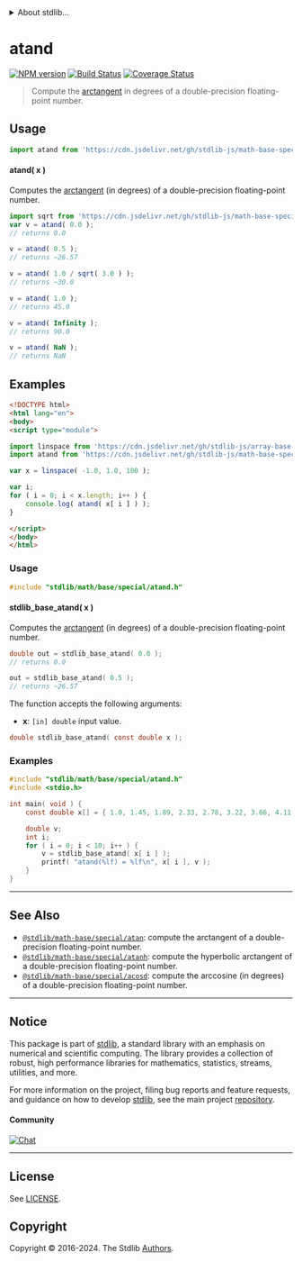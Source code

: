 <!--

@license Apache-2.0

Copyright (c) 2024 The Stdlib Authors.

Licensed under the Apache License, Version 2.0 (the "License");
you may not use this file except in compliance with the License.
You may obtain a copy of the License at

   http://www.apache.org/licenses/LICENSE-2.0

Unless required by applicable law or agreed to in writing, software
distributed under the License is distributed on an "AS IS" BASIS,
WITHOUT WARRANTIES OR CONDITIONS OF ANY KIND, either express or implied.
See the License for the specific language governing permissions and
limitations under the License.

-->


<details>
  <summary>
    About stdlib...
  </summary>
  <p>We believe in a future in which the web is a preferred environment for numerical computation. To help realize this future, we've built stdlib. stdlib is a standard library, with an emphasis on numerical and scientific computation, written in JavaScript (and C) for execution in browsers and in Node.js.</p>
  <p>The library is fully decomposable, being architected in such a way that you can swap out and mix and match APIs and functionality to cater to your exact preferences and use cases.</p>
  <p>When you use stdlib, you can be absolutely certain that you are using the most thorough, rigorous, well-written, studied, documented, tested, measured, and high-quality code out there.</p>
  <p>To join us in bringing numerical computing to the web, get started by checking us out on <a href="https://github.com/stdlib-js/stdlib">GitHub</a>, and please consider <a href="https://opencollective.com/stdlib">financially supporting stdlib</a>. We greatly appreciate your continued support!</p>
</details>

# atand

[![NPM version][npm-image]][npm-url] [![Build Status][test-image]][test-url] [![Coverage Status][coverage-image]][coverage-url] <!-- [![dependencies][dependencies-image]][dependencies-url] -->

> Compute the [arctangent][arctangent] in degrees of a double-precision floating-point number.



<section class="usage">

## Usage

```javascript
import atand from 'https://cdn.jsdelivr.net/gh/stdlib-js/math-base-special-atand@esm/index.mjs';
```

#### atand( x )

Computes the [arctangent][arctangent] (in degrees) of a double-precision floating-point number.

```javascript
import sqrt from 'https://cdn.jsdelivr.net/gh/stdlib-js/math-base-special-sqrt@esm/index.mjs';
var v = atand( 0.0 );
// returns 0.0

v = atand( 0.5 );
// returns ~26.57

v = atand( 1.0 / sqrt( 3.0 ) );
// returns ~30.0

v = atand( 1.0 );
// returns 45.0

v = atand( Infinity );
// returns 90.0

v = atand( NaN );
// returns NaN
```

</section>

<!-- /.usage -->

<section class="examples">

## Examples

<!-- eslint no-undef: "error" -->

```html
<!DOCTYPE html>
<html lang="en">
<body>
<script type="module">

import linspace from 'https://cdn.jsdelivr.net/gh/stdlib-js/array-base-linspace@esm/index.mjs';
import atand from 'https://cdn.jsdelivr.net/gh/stdlib-js/math-base-special-atand@esm/index.mjs';

var x = linspace( -1.0, 1.0, 100 );

var i;
for ( i = 0; i < x.length; i++ ) {
    console.log( atand( x[ i ] ) );
}

</script>
</body>
</html>
```

</section>

<!-- /.examples -->

<!-- C usage documentation. -->

<section class="usage">

### Usage

```c
#include "stdlib/math/base/special/atand.h"
```

#### stdlib_base_atand( x )

Computes the [arctangent][arctangent] (in degrees) of a double-precision floating-point number.

```c
double out = stdlib_base_atand( 0.0 );
// returns 0.0

out = stdlib_base_atand( 0.5 );
// returns ~26.57
```

The function accepts the following arguments:

-   **x**: `[in] double` input value.

```c
double stdlib_base_atand( const double x );
```

</section>

<!-- /.usage -->

<!-- C API usage notes. Make sure to keep an empty line after the `section` element and another before the `/section` close. -->

<section class="notes">

</section>

<!-- /.notes -->

<!-- C API usage examples. -->

<section class="examples">

### Examples

```c
#include "stdlib/math/base/special/atand.h"
#include <stdio.h>

int main( void ) {
    const double x[] = { 1.0, 1.45, 1.89, 2.33, 2.78, 3.22, 3.66, 4.11, 4.55, 5.0 };

    double v;
    int i;
    for ( i = 0; i < 10; i++ ) {
        v = stdlib_base_atand( x[ i ] );
        printf( "atand(%lf) = %lf\n", x[ i ], v );
    }
}
```

</section>

<!-- /.examples -->

</section>

<!-- /.c -->

<!-- Section for related `stdlib` packages. Do not manually edit this section, as it is automatically populated. -->

<section class="related">

* * *

## See Also

-   <span class="package-name">[`@stdlib/math-base/special/atan`][@stdlib/math/base/special/atan]</span><span class="delimiter">: </span><span class="description">compute the arctangent of a double-precision floating-point number.</span>
-   <span class="package-name">[`@stdlib/math-base/special/atanh`][@stdlib/math/base/special/atanh]</span><span class="delimiter">: </span><span class="description">compute the hyperbolic arctangent of a double-precision floating-point number.</span>
-   <span class="package-name">[`@stdlib/math-base/special/acosd`][@stdlib/math/base/special/acosd]</span><span class="delimiter">: </span><span class="description">compute the arccosine (in degrees) of a double-precision floating-point number.</span>

</section>

<!-- /.related -->

<!-- Section for all links. Make sure to keep an empty line after the `section` element and another before the `/section` close. -->


<section class="main-repo" >

* * *

## Notice

This package is part of [stdlib][stdlib], a standard library with an emphasis on numerical and scientific computing. The library provides a collection of robust, high performance libraries for mathematics, statistics, streams, utilities, and more.

For more information on the project, filing bug reports and feature requests, and guidance on how to develop [stdlib][stdlib], see the main project [repository][stdlib].

#### Community

[![Chat][chat-image]][chat-url]

---

## License

See [LICENSE][stdlib-license].


## Copyright

Copyright &copy; 2016-2024. The Stdlib [Authors][stdlib-authors].

</section>

<!-- /.stdlib -->

<!-- Section for all links. Make sure to keep an empty line after the `section` element and another before the `/section` close. -->

<section class="links">

[npm-image]: http://img.shields.io/npm/v/@stdlib/math-base-special-atand.svg
[npm-url]: https://npmjs.org/package/@stdlib/math-base-special-atand

[test-image]: https://github.com/stdlib-js/math-base-special-atand/actions/workflows/test.yml/badge.svg?branch=main
[test-url]: https://github.com/stdlib-js/math-base-special-atand/actions/workflows/test.yml?query=branch:main

[coverage-image]: https://img.shields.io/codecov/c/github/stdlib-js/math-base-special-atand/main.svg
[coverage-url]: https://codecov.io/github/stdlib-js/math-base-special-atand?branch=main

<!--

[dependencies-image]: https://img.shields.io/david/stdlib-js/math-base-special-atand.svg
[dependencies-url]: https://david-dm.org/stdlib-js/math-base-special-atand/main

-->

[chat-image]: https://img.shields.io/gitter/room/stdlib-js/stdlib.svg
[chat-url]: https://app.gitter.im/#/room/#stdlib-js_stdlib:gitter.im

[stdlib]: https://github.com/stdlib-js/stdlib

[stdlib-authors]: https://github.com/stdlib-js/stdlib/graphs/contributors

[umd]: https://github.com/umdjs/umd
[es-module]: https://developer.mozilla.org/en-US/docs/Web/JavaScript/Guide/Modules

[deno-url]: https://github.com/stdlib-js/math-base-special-atand/tree/deno
[deno-readme]: https://github.com/stdlib-js/math-base-special-atand/blob/deno/README.md
[umd-url]: https://github.com/stdlib-js/math-base-special-atand/tree/umd
[umd-readme]: https://github.com/stdlib-js/math-base-special-atand/blob/umd/README.md
[esm-url]: https://github.com/stdlib-js/math-base-special-atand/tree/esm
[esm-readme]: https://github.com/stdlib-js/math-base-special-atand/blob/esm/README.md
[branches-url]: https://github.com/stdlib-js/math-base-special-atand/blob/main/branches.md

[stdlib-license]: https://raw.githubusercontent.com/stdlib-js/math-base-special-atand/main/LICENSE

[arctangent]: https://en.wikipedia.org/wiki/Inverse_trigonometric_functions

<!-- <related-links> -->

[@stdlib/math/base/special/atan]: https://github.com/stdlib-js/math-base-special-atan/tree/esm

[@stdlib/math/base/special/atanh]: https://github.com/stdlib-js/math-base-special-atanh/tree/esm

[@stdlib/math/base/special/acosd]: https://github.com/stdlib-js/math-base-special-acosd/tree/esm

<!-- </related-links> -->

</section>

<!-- /.links -->
